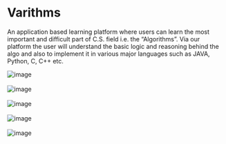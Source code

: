 # Varithms

An application based learning platform where users can learn the most important and difficult part of C.S.  field i.e. the “Algorithms”. Via our platform the user will understand the basic logic and reasoning behind the algo and also to implement it in various major languages such as JAVA, Python, C, C++ etc.


![image](https://user-images.githubusercontent.com/15704920/148894812-afaa8077-7724-4b4f-9ac9-e15408880f67.png)
<br>
<br>
![image](https://user-images.githubusercontent.com/15704920/148894835-45b251d4-8eb0-48cb-b967-8b987ea273a5.png)
<br>
<br>
![image](https://user-images.githubusercontent.com/15704920/148894959-1036b4b6-2301-435b-884c-53930e667134.png)
<br>
<br>
![image](https://user-images.githubusercontent.com/15704920/148894991-c8e86cb6-aaa1-4141-9773-5d4cc458ec9c.png)
<br>
<br>
![image](https://user-images.githubusercontent.com/15704920/148894686-b943f65e-94a7-4f82-bdf8-9444d0cd6701.png)
